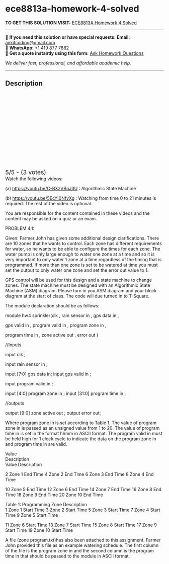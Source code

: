 # ece8813a-homework-4-solved
**TO GET THIS SOLUTION VISIT:** [ECE8813A Homework 4 Solved](https://www.ankitcodinghub.com/product/ece8813a-homework-4-solved/)


---

📩 **If you need this solution or have special requests:** **Email:** ankitcoding@gmail.com  
📱 **WhatsApp:** +1 419 877 7882  
📄 **Get a quote instantly using this form:** [Ask Homework Questions](https://www.ankitcodinghub.com/services/ask-homework-questions/)

*We deliver fast, professional, and affordable academic help.*

---

<h2>Description</h2>



<div class="kk-star-ratings kksr-auto kksr-align-center kksr-valign-top" data-payload="{&quot;align&quot;:&quot;center&quot;,&quot;id&quot;:&quot;93863&quot;,&quot;slug&quot;:&quot;default&quot;,&quot;valign&quot;:&quot;top&quot;,&quot;ignore&quot;:&quot;&quot;,&quot;reference&quot;:&quot;auto&quot;,&quot;class&quot;:&quot;&quot;,&quot;count&quot;:&quot;3&quot;,&quot;legendonly&quot;:&quot;&quot;,&quot;readonly&quot;:&quot;&quot;,&quot;score&quot;:&quot;5&quot;,&quot;starsonly&quot;:&quot;&quot;,&quot;best&quot;:&quot;5&quot;,&quot;gap&quot;:&quot;4&quot;,&quot;greet&quot;:&quot;Rate this product&quot;,&quot;legend&quot;:&quot;5\/5 - (3 votes)&quot;,&quot;size&quot;:&quot;24&quot;,&quot;title&quot;:&quot;ECE8813A Homework 4 Solved&quot;,&quot;width&quot;:&quot;138&quot;,&quot;_legend&quot;:&quot;{score}\/{best} - ({count} {votes})&quot;,&quot;font_factor&quot;:&quot;1.25&quot;}">

<div class="kksr-stars">

<div class="kksr-stars-inactive">
            <div class="kksr-star" data-star="1" style="padding-right: 4px">


<div class="kksr-icon" style="width: 24px; height: 24px;"></div>
        </div>
            <div class="kksr-star" data-star="2" style="padding-right: 4px">


<div class="kksr-icon" style="width: 24px; height: 24px;"></div>
        </div>
            <div class="kksr-star" data-star="3" style="padding-right: 4px">


<div class="kksr-icon" style="width: 24px; height: 24px;"></div>
        </div>
            <div class="kksr-star" data-star="4" style="padding-right: 4px">


<div class="kksr-icon" style="width: 24px; height: 24px;"></div>
        </div>
            <div class="kksr-star" data-star="5" style="padding-right: 4px">


<div class="kksr-icon" style="width: 24px; height: 24px;"></div>
        </div>
    </div>

<div class="kksr-stars-active" style="width: 138px;">
            <div class="kksr-star" style="padding-right: 4px">


<div class="kksr-icon" style="width: 24px; height: 24px;"></div>
        </div>
            <div class="kksr-star" style="padding-right: 4px">


<div class="kksr-icon" style="width: 24px; height: 24px;"></div>
        </div>
            <div class="kksr-star" style="padding-right: 4px">


<div class="kksr-icon" style="width: 24px; height: 24px;"></div>
        </div>
            <div class="kksr-star" style="padding-right: 4px">


<div class="kksr-icon" style="width: 24px; height: 24px;"></div>
        </div>
            <div class="kksr-star" style="padding-right: 4px">


<div class="kksr-icon" style="width: 24px; height: 24px;"></div>
        </div>
    </div>
</div>


<div class="kksr-legend" style="font-size: 19.2px;">
            5/5 - (3 votes)    </div>
    </div>
<div class="page" title="Page 1">
<div class="layoutArea">
<div class="column">
Watch the following videos:

(a) https://youtu.be/C-BXzVBoJ3U : Algorithmic State Machine

(b) https://youtu.be/5EcYI0NfvXg : Watching from time 0 to 21 minutes is required. The rest of the video is optional.

You are responsible for the content contained in these videos and the content may be asked on a quiz or an exam.

PROBLEM 4.1:

Given: Farmer John has given some additional design clarifications. There are 10 zones that he wants to control. Each zone has different requirements for water, so he wants to be able to configure the times for each zone. The water pump is only large enough to water one zone at a time and so it is very important to only water 1 zone at a time regardless of the timing that is programmed. If more than one zone is set to be watered at time you must set the output to only water one zone and set the error out value to 1.

GPS control will be used for this design and a state machine to change zones. The state machine must be designed with an Algorithmic State Machine (ASM) diagram. Please turn in you ASM diagram and your block diagram at the start of class. The code will due turned in to T-Square.

The module declaration should be as follows:

module hw4 sprinkler(clk , rain sensor in , gps data in ,

gps valid in , program valid in , program zone in ,

program time in , zone active out , error out )

//Inputs

input clk ;

input rain sensor in ;

input [7:0] gps data in; input gps valid in ;

input program valid in ;

input [4:0] program zone in ; input [31:0] program time in ;

//outputs

output [9:0] zone active out ; output error out;

Where program zone in is set according to Table 1. The value of program zone in is passed as an unsigned value from 1 to 20. The value of program time in is set in the format hhmm in ASCII format. The program valid in must be held high for 1 clock cycle to indicate the data on the program zone in and program time in are valid.

</div>
</div>
</div>
<div class="page" title="Page 2">
<div class="layoutArea">
<div class="column">
Value

</div>
<div class="column">
Description

</div>
<div class="column">
Value Description

2 Zone 1 End Time 4 Zone 2 End Time 6 Zone 3 End Time 8 Zone 4 End Time

10 Zone 5 End Time 12 Zone 6 End Time 14 Zone 7 End Time 16 Zone 8 End Time 18 Zone 9 End Time 20 Zone 10 End Time

</div>
</div>
<div class="layoutArea">
<div class="column">
Table 1: Programming Zone Description

</div>
</div>
<div class="layoutArea">
<div class="column">
1 Zone 1 Start Time 3 Zone 2 Start Time 5 Zone 3 Start Time 7 Zone 4 Start Time 9 Zone 5 Start Time

11 Zone 6 Start Time 13 Zone 7 Start Time 15 Zone 8 Start Time 17 Zone 9 Start Time 19 Zone 10 Start Time

</div>
</div>
<div class="layoutArea">
<div class="column">
A file (zone program.txt)has also been attached to this assignment. Farmer John provided this file as an example watering schedule. The first column of the file is the program zone in and the second column is the program time in that should be passed to the module in ASCII format.

</div>
</div>
</div>
